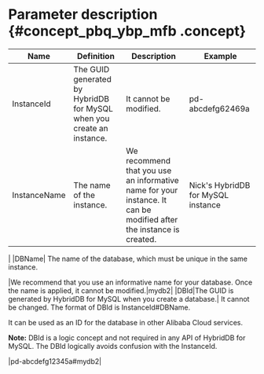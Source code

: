 # Parameter description {#concept_pbq_ybp_mfb .concept}

|Name|Definition|Description|Example|
|----|----------|-----------|-------|
|InstanceId|The GUID generated by HybridDB for MySQL when you create an instance.|It cannot be modified.|pd-abcdefg62469a|
|InstanceName|The name of the instance.|We recommend that you use an informative name for your instance. It can be modified after the instance is created.| Nick's HybridDB for MySQL instance

 |
|DBName| The name of the database, which must be unique in the same instance.

 |We recommend that you use an informative name for your database. Once the name is applied, it cannot be modified.|mydb2|
|DBId|The GUID is generated by HybridDB for MySQL when you create a database.| It cannot be changed. The format of DBId is InstanceId\#DBName.

 It can be used as an ID for the database in other Alibaba Cloud services.

 **Note:** DBId is a logic concept and not required in any API of HybridDB for MySQL. The DBId logically avoids confusion with the InstanceId.

 |pd-abcdefg12345a\#mydb2|

